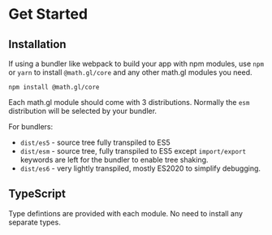 # Get Started

## Installation

If using a bundler like webpack to build your app with npm modules, use `npm` or `yarn` to install `@math.gl/core` and any other math.gl modules you need.

```
npm install @math.gl/core
```

Each math.gl module should come with 3 distributions. Normally the `esm` distribution will be selected by your bundler.

For bundlers:

- `dist/es5` - source tree fully transpiled to ES5
- `dist/esm` - source tree, fully transpiled to ES5 except `import/export` keywords are left for the bundler to enable tree shaking.
- `dist/es6` - very lightly transpiled, mostly ES2020 to simplify debugging.

## TypeScript

Type defintions are provided with each module. No need to install any separate types.
